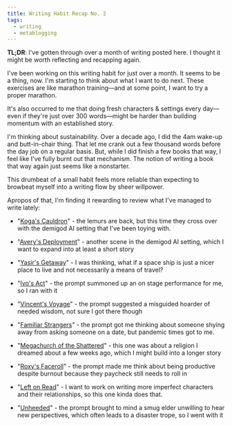 ```yaml
---
title: Writing Habit Recap No. 2
tags:
  - writing
  - metablogging
---
```


**TL;DR**:  I've gotten through over a month of writing posted here. I thought it might be worth reflecting and recapping again.

<!--more-->

I've been working on this writing habit for just over a month. It seems to be a thing, now. I'm starting to think about what I want to do next. These exercises are like marathon training—and at some point, I want to try a proper marathon.

It's also occurred to me that doing fresh characters & settings every day—even if they're just over 300 words—might be harder than building momentum with an established story. 

I'm thinking about sustainability. Over a decade ago, I did the 4am wake-up and butt-in-chair thing. That let me crank out a few thousand words before the day job on a regular basis. But, while I did finish a few books that way, I feel like I've fully burnt out that mechanism. The notion of writing a book that way again just seems like a nonstarter. 

This drumbeat of a small habit feels more reliable than expecting to browbeat myself into a writing flow by sheer willpower.

Apropos of that, I'm finding it rewarding to review what I've managed to write lately:

- "[Koga's Cauldron](https://blog.lmorchard.com/2022/05/02/kogas-cauldron/)" - the lemurs are back, but this time they cross over with the demigod AI setting that I've been toying with.

- "[Avery's Deployment](https://blog.lmorchard.com/2022/05/03/averys-deployment/)" - another scene in the demigod AI setting, which I want to expand into at least a short story

- "[Yasir's Getaway](https://blog.lmorchard.com/2022/05/04/yasirs-getaway/)" - I was thinking, what if a space ship is just a nicer place to live and not necessarily a means of travel?

- "[Ivo's Act](https://blog.lmorchard.com/2022/05/05/ivos-act/)" - the prompt summoned up an on stage performance for me, so I ran with it

- "[Vincent's Voyage](https://blog.lmorchard.com/2022/05/08/vincents-voyage/)" - the prompt suggested a misguided hoarder of needed wisdom, not sure I got there though

- "[Familiar Strangers](https://blog.lmorchard.com/2022/05/09/familiar-strangers/)" - the prompt got me thinking about someone shying away from asking someone on a date, but pandemic times got to me.

- "[Megachurch of the Shattered](https://blog.lmorchard.com/2022/05/10/megachurch-of-the-shattered/)" - this one was about a religion I dreamed about a few weeks ago, which I might build into a longer story

- "[Roxy's Faceroll](https://blog.lmorchard.com/2022/05/11/roxys-faceroll/)" - the prompt made me think about being productive despite burnout because they paycheck still needs to roll in

- "[Left on Read](https://blog.lmorchard.com/2022/05/12/left-on-read/)" - I want to work on writing more imperfect characters and their relationships, so this one kinda does that.

- "[Unheeded](http://blog.lmorchard.com/2022/05/13/unheeded/)" - the prompt brought to mind a smug elder unwilling to hear new perspectives, which often leads to a disaster trope, so I went with it
